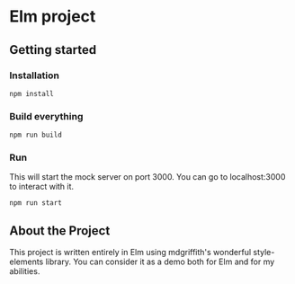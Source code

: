 # Elm project

## Getting started

### Installation

`npm install`

### Build everything

`npm run build`

### Run

This will start the mock server on port 3000. You can go to localhost:3000 to interact with it.

`npm run start`

## About the Project

This project is written entirely in Elm using mdgriffith's wonderful style-elements library.
You can consider it as a demo both for Elm and for my abilities.

